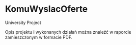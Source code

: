 # KomuWyslacOferte
University Project

Opis projektu i wykonanych działań można znaleźć w raporcie zamieszczonym w formacie PDF.
